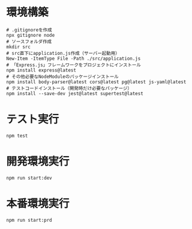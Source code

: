 # 環境構築
```shell
# .gitignoreを作成
npx gitignore node
# ソースフォルダ作成
mkdir src
# src直下にapplication.js作成（サーバー起動用）
New-Item -ItemType File -Path ./src/application.js
# 「Express.js」フレームワークをプロジェクトにインストール
npm install express@latest
# その他必要なNodeModuleのパッケージインストール
npm install body-parser@latest cors@latest pg@latest js-yaml@latest
# テストコードインストール（開発時だけ必要なパッケージ）
npm install --save-dev jest@latest supertest@latest
```

# テスト実行
```shell
npm test
```

# 開発環境実行
```shell
npm run start:dev
```

# 本番環境実行
```shell
npm run start:prd
```

